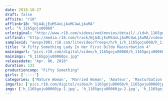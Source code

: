 ```yaml
---
date: 2018-10-27
draft: false
affsite: "r18"
afflinkr18: "NjA4LjEuMS4xLjAuMC4wLjAuMA"
url: "h_1165goju00060"
urloriginal: "http://www.r18.com/videos/vod/movies/detail/-/id=h_1165goju00060"
urlfinal: "http://media.r18.com/track/NjA4LjEuMS4xLjAuMC4wLjAuMA/videos/vod/movies/detail/-/id=h_1165goju00060"
samplevid: "awspv3001.r18.com/litevideo/freepv/h/h_1/h_1165goju060/h_1165goju060_dmb_w.mp4"
title: "A Fifty Something Lady In Her First Dildo Masturbation 4"
mainimgurl: "pics.r18.com/digital/video/h_1165goju00060/h_1165goju00060ps.jpg"
mainimgs: "h_1165goju00060ps.jpg"
releasedate: "Apr. 06, 2018"
duration: 133
productioncomp: "Fifty Something"
girls: ['----']
categories: ['Mature Woman', 'Married Woman', 'Amateur', 'Masturbation', 'Sex Toys', 'Hi-Def']
imgurls: ['pics.r18.com/digital/video/h_1165goju00060/h_1165goju00060jp-1.jpg', 'pics.r18.com/digital/video/h_1165goju00060/h_1165goju00060jp-2.jpg', 'pics.r18.com/digital/video/h_1165goju00060/h_1165goju00060jp-3.jpg', 'pics.r18.com/digital/video/h_1165goju00060/h_1165goju00060jp-4.jpg', 'pics.r18.com/digital/video/h_1165goju00060/h_1165goju00060jp-5.jpg', 'pics.r18.com/digital/video/h_1165goju00060/h_1165goju00060jp-6.jpg', 'pics.r18.com/digital/video/h_1165goju00060/h_1165goju00060jp-7.jpg', 'pics.r18.com/digital/video/h_1165goju00060/h_1165goju00060jp-8.jpg', 'pics.r18.com/digital/video/h_1165goju00060/h_1165goju00060jp-9.jpg', 'pics.r18.com/digital/video/h_1165goju00060/h_1165goju00060jp-10.jpg', 'pics.r18.com/digital/video/h_1165goju00060/h_1165goju00060jp-11.jpg', 'pics.r18.com/digital/video/h_1165goju00060/h_1165goju00060jp-12.jpg', 'pics.r18.com/digital/video/h_1165goju00060/h_1165goju00060jp-13.jpg', 'pics.r18.com/digital/video/h_1165goju00060/h_1165goju00060jp-14.jpg', 'pics.r18.com/digital/video/h_1165goju00060/h_1165goju00060jp-15.jpg', 'pics.r18.com/digital/video/h_1165goju00060/h_1165goju00060jp-16.jpg', 'pics.r18.com/digital/video/h_1165goju00060/h_1165goju00060jp-17.jpg', 'pics.r18.com/digital/video/h_1165goju00060/h_1165goju00060jp-18.jpg', 'pics.r18.com/digital/video/h_1165goju00060/h_1165goju00060jp-19.jpg', 'pics.r18.com/digital/video/h_1165goju00060/h_1165goju00060jp-20.jpg']
imgs: ['h_1165goju00060jp-1.jpg', 'h_1165goju00060jp-2.jpg', 'h_1165goju00060jp-3.jpg', 'h_1165goju00060jp-4.jpg', 'h_1165goju00060jp-5.jpg', 'h_1165goju00060jp-6.jpg', 'h_1165goju00060jp-7.jpg', 'h_1165goju00060jp-8.jpg', 'h_1165goju00060jp-9.jpg', 'h_1165goju00060jp-10.jpg', 'h_1165goju00060jp-11.jpg', 'h_1165goju00060jp-12.jpg', 'h_1165goju00060jp-13.jpg', 'h_1165goju00060jp-14.jpg', 'h_1165goju00060jp-15.jpg', 'h_1165goju00060jp-16.jpg', 'h_1165goju00060jp-17.jpg', 'h_1165goju00060jp-18.jpg', 'h_1165goju00060jp-19.jpg', 'h_1165goju00060jp-20.jpg']
---
```

